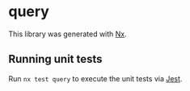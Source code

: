 # query

This library was generated with [Nx](https://nx.dev).

## Running unit tests

Run `nx test query` to execute the unit tests via [Jest](https://jestjs.io).
